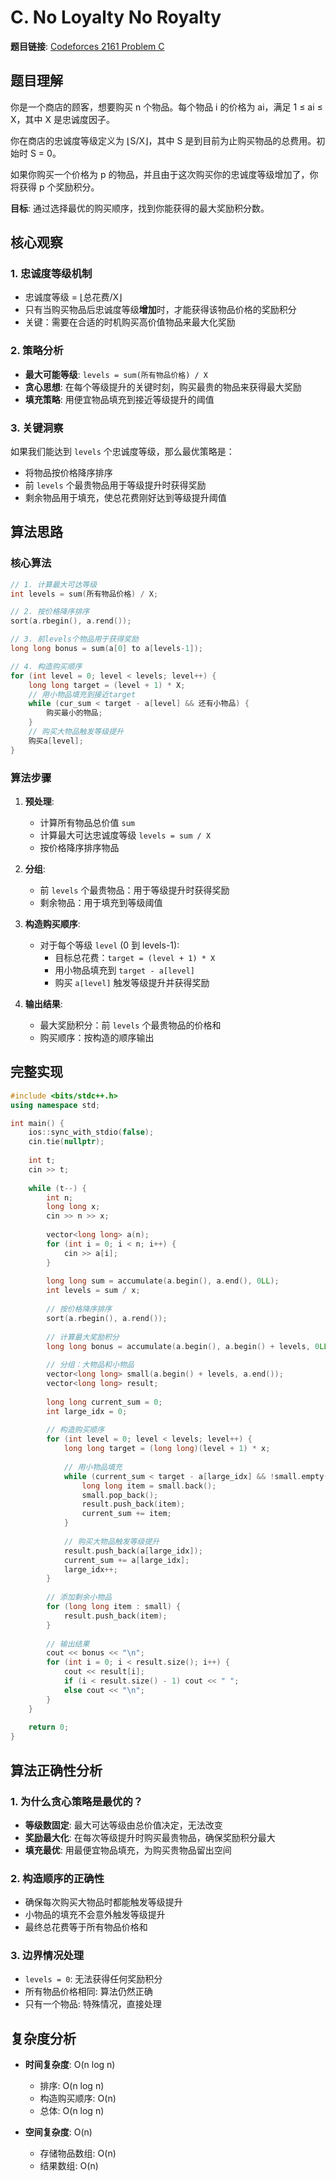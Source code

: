 # C. No Loyalty No Royalty

**题目链接**: [Codeforces 2161 Problem C](https://codeforces.com/contest/2161/problem/C)

## 题目理解

你是一个商店的顾客，想要购买 n 个物品。每个物品 i 的价格为 ai，满足 1 ≤ ai ≤ X，其中 X 是忠诚度因子。

你在商店的忠诚度等级定义为 ⌊S/X⌋，其中 S 是到目前为止购买物品的总费用。初始时 S = 0。

如果你购买一个价格为 p 的物品，并且由于这次购买你的忠诚度等级增加了，你将获得 p 个奖励积分。

**目标**: 通过选择最优的购买顺序，找到你能获得的最大奖励积分数。

## 核心观察

### 1. 忠诚度等级机制
- 忠诚度等级 = ⌊总花费/X⌋
- 只有当购买物品后忠诚度等级**增加**时，才能获得该物品价格的奖励积分
- 关键：需要在合适的时机购买高价值物品来最大化奖励

### 2. 策略分析
- **最大可能等级**: `levels = sum(所有物品价格) / X`
- **贪心思想**: 在每个等级提升的关键时刻，购买最贵的物品来获得最大奖励
- **填充策略**: 用便宜物品填充到接近等级提升的阈值

### 3. 关键洞察
如果我们能达到 `levels` 个忠诚度等级，那么最优策略是：
- 将物品按价格降序排序
- 前 `levels` 个最贵物品用于等级提升时获得奖励
- 剩余物品用于填充，使总花费刚好达到等级提升阈值

## 算法思路

### 核心算法

```cpp
// 1. 计算最大可达等级
int levels = sum(所有物品价格) / X;

// 2. 按价格降序排序
sort(a.rbegin(), a.rend());

// 3. 前levels个物品用于获得奖励
long long bonus = sum(a[0] to a[levels-1]);

// 4. 构造购买顺序
for (int level = 0; level < levels; level++) {
    long long target = (level + 1) * X;
    // 用小物品填充到接近target
    while (cur_sum < target - a[level] && 还有小物品) {
        购买最小的物品;
    }
    // 购买大物品触发等级提升
    购买a[level];
}
```

### 算法步骤

1. **预处理**:
   - 计算所有物品总价值 `sum`
   - 计算最大可达忠诚度等级 `levels = sum / X`
   - 按价格降序排序物品

2. **分组**:
   - 前 `levels` 个最贵物品：用于等级提升时获得奖励
   - 剩余物品：用于填充到等级阈值

3. **构造购买顺序**:
   - 对于每个等级 `level` (0 到 levels-1):
     - 目标总花费：`target = (level + 1) * X`
     - 用小物品填充到 `target - a[level]`
     - 购买 `a[level]` 触发等级提升并获得奖励

4. **输出结果**:
   - 最大奖励积分：前 `levels` 个最贵物品的价格和
   - 购买顺序：按构造的顺序输出

## 完整实现

```cpp
#include <bits/stdc++.h>
using namespace std;

int main() {
    ios::sync_with_stdio(false);
    cin.tie(nullptr);
    
    int t;
    cin >> t;
    
    while (t--) {
        int n;
        long long x;
        cin >> n >> x;
        
        vector<long long> a(n);
        for (int i = 0; i < n; i++) {
            cin >> a[i];
        }
        
        long long sum = accumulate(a.begin(), a.end(), 0LL);
        int levels = sum / x;
        
        // 按价格降序排序
        sort(a.rbegin(), a.rend());
        
        // 计算最大奖励积分
        long long bonus = accumulate(a.begin(), a.begin() + levels, 0LL);
        
        // 分组：大物品和小物品
        vector<long long> small(a.begin() + levels, a.end());
        vector<long long> result;
        
        long long current_sum = 0;
        int large_idx = 0;
        
        // 构造购买顺序
        for (int level = 0; level < levels; level++) {
            long long target = (long long)(level + 1) * x;
            
            // 用小物品填充
            while (current_sum < target - a[large_idx] && !small.empty()) {
                long long item = small.back();
                small.pop_back();
                result.push_back(item);
                current_sum += item;
            }
            
            // 购买大物品触发等级提升
            result.push_back(a[large_idx]);
            current_sum += a[large_idx];
            large_idx++;
        }
        
        // 添加剩余小物品
        for (long long item : small) {
            result.push_back(item);
        }
        
        // 输出结果
        cout << bonus << "\n";
        for (int i = 0; i < result.size(); i++) {
            cout << result[i];
            if (i < result.size() - 1) cout << " ";
            else cout << "\n";
        }
    }
    
    return 0;
}
```

## 算法正确性分析

### 1. 为什么贪心策略是最优的？
- **等级数固定**: 最大可达等级由总价值决定，无法改变
- **奖励最大化**: 在每次等级提升时购买最贵物品，确保奖励积分最大
- **填充最优**: 用最便宜物品填充，为购买贵物品留出空间

### 2. 构造顺序的正确性
- 确保每次购买大物品时都能触发等级提升
- 小物品的填充不会意外触发等级提升
- 最终总花费等于所有物品价格和

### 3. 边界情况处理
- `levels = 0`: 无法获得任何奖励积分
- 所有物品价格相同: 算法仍然正确
- 只有一个物品: 特殊情况，直接处理

## 复杂度分析

- **时间复杂度**: O(n log n)
  - 排序: O(n log n)
  - 构造购买顺序: O(n)
  - 总体: O(n log n)

- **空间复杂度**: O(n)
  - 存储物品数组: O(n)
  - 结果数组: O(n)

